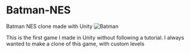 # Batman-NES
Batman NES clone made with Unity
![Batman](https://sm.ign.com/t/ign_es/screenshot/default/maxresdefault-1_uq79.960.jpg)

This is the first game I made in Unity without following a tutorial. I always wanted to make a clone of this game, with custom levels
